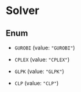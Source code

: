 

# Solver

## Enum


* `GUROBI` (value: `"GUROBI"`)

* `CPLEX` (value: `"CPLEX"`)

* `GLPK` (value: `"GLPK"`)

* `CLP` (value: `"CLP"`)



